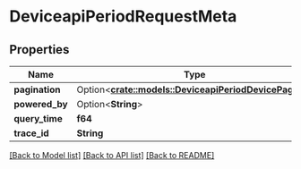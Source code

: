 # DeviceapiPeriodRequestMeta

## Properties

Name | Type | Description | Notes
------------ | ------------- | ------------- | -------------
**pagination** | Option<[**crate::models::DeviceapiPeriodDevicePaging**](deviceapi.DevicePaging.md)> |  | [optional]
**powered_by** | Option<**String**> |  | [optional]
**query_time** | **f64** |  |
**trace_id** | **String** |  |

[[Back to Model list]](../README.md#documentation-for-models) [[Back to API list]](../README.md#documentation-for-api-endpoints) [[Back to README]](../README.md)
